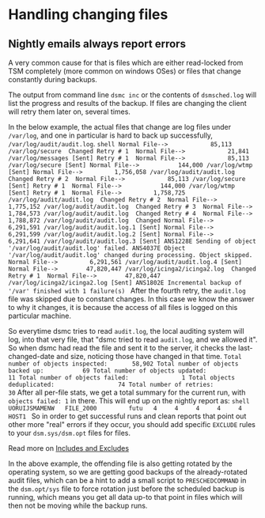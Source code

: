 # Handling changing files

## Nightly emails always report errors

A very common cause for that is files which are either read-locked
from TSM completely (more common on windows OSes) or files that change
constantly during backups.

The output from command line `dsmc inc` or the contents of
`dsmsched.log` will list the progress and results of the backup. If
files are changing the client will retry them later on, several times.

In the below example, the actual files that change are log files under
`/var/log`, and one in particular is hard to back up successfully,
`/var/log/audit/audit.log`.
    ```shell
    Normal File-->            85,113 /var/log/secure  Changed
    Retry # 1  Normal File-->            21,841 /var/log/messages [Sent]
    Retry # 1  Normal File-->            85,113 /var/log/secure [Sent]
    Normal File-->           144,000 /var/log/wtmp [Sent]
    Normal File-->         1,756,058 /var/log/audit/audit.log  Changed
    Retry # 2  Normal File-->            85,113 /var/log/secure [Sent]
    Retry # 1  Normal File-->           144,000 /var/log/wtmp [Sent]
    Retry # 1  Normal File-->         1,758,725 /var/log/audit/audit.log  Changed
    Retry # 2  Normal File-->         1,775,152 /var/log/audit/audit.log  Changed
    Retry # 3  Normal File-->         1,784,573 /var/log/audit/audit.log  Changed
    Retry # 4  Normal File-->         1,788,872 /var/log/audit/audit.log  Changed
    Normal File-->         6,291,591 /var/log/audit/audit.log.1 [Sent]
    Normal File-->         6,291,599 /var/log/audit/audit.log.2 [Sent]
    Normal File-->         6,291,641 /var/log/audit/audit.log.3 [Sent]
    ANS1228E Sending of object '/var/log/audit/audit.log' failed.
    ANS4037E Object '/var/log/audit/audit.log' changed during processing.
    Object skipped.
    Normal File-->         6,291,561 /var/log/audit/audit.log.4 [Sent]
    Normal File-->        47,820,447 /var/log/icinga2/icinga2.log  Changed
    Retry # 1  Normal File-->        47,820,447 /var/log/icinga2/icinga2.log [Sent]
    ANS1802E Incremental backup of '/var' finished with 1 failure(s)
    ```
After the fourth retry, the `audit.log` file was skipped due to constant
changes. In this case we know the answer to why it changes, it is
because the access of all files is logged on this particular machine.

So everytime dsmc tries to read `audit.log`, the local auditing system
will log, into that very file, that "dsmc tried to read `audit.log`, and
we allowed it". So when dsmc had read the file and sent it to the
server, it checks the last-changed-date and size, noticing those have
changed in that time.
    ```
    Total number of objects inspected:       58,902
    Total number of objects backed up:           69
    Total number of objects updated:             11
    Total number of objects failed:               1
    Total objects deduplicated:                  74
    Total number of retries:                     30
    ```
After all per-file stats, we get a total summary for the current run,
with `objects failed: 1` in there. This will end up on the nightly
report as:
    ```shell
    UORUIJSMAMENW   FILE_2000         futu   4     4     4     4     4    HOST1
    ```
So in order to get successful runs and clean reports that point out
other more "real" errors if they occur, you should add specific
`EXCLUDE` rules to your `dsm.sys/dsm.opt` files for files.

Read more on [Includes and Excludes](includeexclude.md)

In the above example, the offending file is also getting rotated by
the operating system, so we are getting good backups of the
already-rotated audit files, which can be a hint to add a small script
to `PRESCHEDCOMMAND` in the `dsm.opt/sys` file to force rotation just
before the scheduled backup is running, which means you get all data
up-to that point in files which will then not be moving while the
backup runs.
